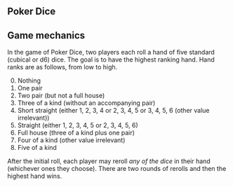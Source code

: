 ## Poker Dice
## Game mechanics

In the game of Poker Dice, two players each roll a hand of five standard (cubical or d6) dice. The goal is to have the highest ranking hand. Hand ranks are as follows, from low to high.

0. Nothing
2. One pair
3. Two pair (but not a full house)
4. Three of a kind (without an accompanying pair)
5. Short straight (either 1, 2, 3, 4 or 2, 3, 4, 5 or 3, 4, 5, 6 (other value irrelevant))
6. Straight (either 1, 2, 3, 4, 5 or 2, 3, 4, 5, 6)
7. Full house (three of a kind plus one pair)
8. Four of a kind (other value irrelevant)
9. Five of a kind

After the initial roll, each player may reroll *any of the dice* in their hand (whichever ones they choose). There are two rounds of rerolls and then the highest hand wins.